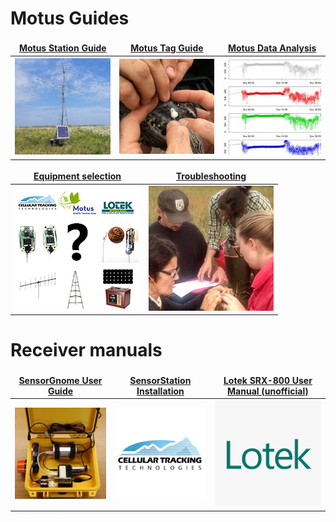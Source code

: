 # Motus Guides

<table style='border-width:0px;'>
<thead>
<th style='text-align:center;border-width:0px;'><a href='https://docs.motus.org/stationguide'>Motus Station Guide</a></th>
<th style='text-align:center;border-width:0px;'><a href='https://docs.motus.org/tagguide'>Motus Tag Guide</a></th>
<th style='text-align:center;border-width:0px;'><a href='https://motus.org/MotusRBook'>Motus Data Analysis</a></th>
</thead>
<tbody>
<tr>
<td style='text-align:center;border-width:0px;'><a href='https://docs.motus.org/stationguide'><img src='.gitbook/assets/motus_station.jpg' alt='' /></a></td>
<td style='text-align:center;border-width:0px;'><a href='https://docs.motus.org/tagguide'><img src='.gitbook/assets/tags.jpg' alt='' /></a></td>
<td style='text-align:center;border-width:0px;'><a href='https://motus.org/MotusRBook'><img src='.gitbook/assets/data_analysis.jpg' alt='' /></a></td>
</tr>
</tbody>
</table>
<table>
<thead>
<th style='text-align:center;border-width:0px;'><a href='https://motus.org/selection-guide'>Equipment selection</a></th>
<th style='text-align:center;border-width:0px;'><a href='https://motus.org/troubleshooting-guide'>Troubleshooting</a></th>
</thead>
<tbody>
<tr>
<td style='text-align:center;border-width:0px;'><a href='https://motus.org/selection-guide'><img src='.gitbook/assets/selection_guide.png' alt='' /></a></td>
<td style='text-align:center;border-width:0px;'><a href='https://motus.org/troubleshooting-guide'><img src='.gitbook/assets/troubleshooting.jpg' alt='' /></a></td>
</tr>
</tbody>
</table>

# Receiver manuals
<table style='border-width:0px;'>
<thead>
<th style='text-align:center;border-width:0px;'><a href='https://docs.motus.org/sensorgnome'>SensorGnome User Guide</a></th>
<th style='text-align:center;border-width:0px;'><a href='https://store.celltracktech.com/pages/installation-guides'>SensorStation Installation</a></th>
<th style='text-align:center;border-width:0px;'><a href='https://fccid.io/FW9SRX800/User-Manual/User-Manual-2328127'>Lotek SRX-800 User Manual (unofficial)</a></th>
</thead>
<tbody>
<tr>
<td style='text-align:center;border-width:0px;'><a href='https://docs.motus.org/sensorgnome'><img src='.gitbook/assets/sensorgnome.jpg' alt='' /></a></td>
<td style='text-align:center;border-width:0px;'><a href='https://store.celltracktech.com/pages/installation-guides'><img src='.gitbook/assets/ctt_sq.png' alt='' /></a></td>
<td style='text-align:center;border-width:0px;'><a href='https://fccid.io/FW9SRX800/User-Manual/User-Manual-2328127'><img src='.gitbook/assets/Lotek_sq.png' alt='' /></a></td>
</tr>
</tbody>
</table>
